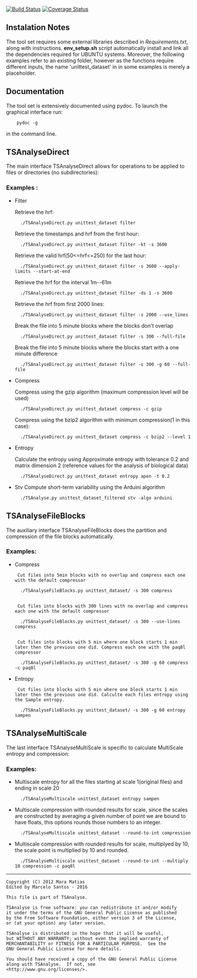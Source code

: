 
[![Build Status](https://travis-ci.org/dngferreira/hrfanalyse.svg?branch=master)](https://travis-ci.org/dngferreira/hrfanalyse)
[![Coverage Status](https://coveralls.io/repos/github/dngferreira/hrfanalyse/badge.svg?branch=master)](https://coveralls.io/github/dngferreira/hrfanalyse?branch=master)
      

## Instalation Notes

The tool set requires some external libraries described in _Requirements.txt_, along with instructions.
**env_setup.sh** script automatically install and link all the dependencies required for UBUNTU systems.
Moreover, the following examples refer to an existing folder, however as the functions require different inputs, 
 the name 'unittest_dataset' in in some examples is merely a placeholder.

## Documentation

The tool set is extensively documented using pydoc. To launch the graphical interface run:

        pydoc -g

in the command line.

## TSAnalyseDirect

The main interface TSAnalyseDirect allows for operations to be applied to files or directories (no subdirectories):


### Examples :


* Filter
     
    Retrieve the hrf:
        
        ./TSAnalyseDirect.py unittest_dataset filter
    
    Retrieve the timestamps and hrf from the first hour: 
        
        ./TSAnalyseDirect.py unittest_dataset filter -kt -s 3600
    
    
    Retrieve the valid hrf(50<=hrf<=250) for the last hour:
        
        ./TSAnalyseDirect.py unittest_dataset filter -s 3600 --apply-limits --start-at-end
    
    Retrieve the hrf for the interval 1m--61m
        
        ./TSAnalyseDirect.py unittest_dataset filter -ds 1 -s 3600
    
    Retrieve the hrf from first 2000 lines:
        
        ./TSAnalyseDirect.py unittest_dataset filter -s 2000 --use_lines
    
    Break the file into 5 minute blocks where the blocks don't overlap
        
        ./TSAnalyseDirect.py unittest_dataset filter -s 300 --full-file
    
    Break the file into 5 minute blocks where the blocks start with a one
    minute difference
        
        ./TSAnalyseDirect.py unittest_dataset filter -s 300 -g 60 --full-file



* Compress
     
    Compress using the gzip algorithm (maximum compression level will be used)
        
        ./TSAnalyseDirect.py unittest_dataset compress -c gzip
    
    Compress using the bzip2 algorithm with minimum compression(1 in this case):
        
        ./TSAnalyseDirect.py unittest_dataset compress -c bzip2 --level 1


* Entropy
    
    Calculate the entropy using Approximate entropy with tolerance 0.2 and matrix
    dimension 2 (reference values for the analysis of biological data)
     
        ./TSAnalyseDirect.py unittest_dataset entropy apen -t 0.2

* Stv
	Compute short-term variability using the Arduini algorithm

		./TSAnalyse.py unittest_dataset_filtered stv -algo arduini

## TSAnalyseFileBlocks

The auxiliary interface TSAnalyseFileBlocks does the partition and compression of the file blocks
automatically.

### Examples:


* Compress

       Cut files into 5min blocks with no overlap and compress each one with the default compressor
        
        ./TSAnalyseFileBlocks.py unittest_dataset/ -s 300 compress
        
        
       Cut files into blocks with 300 lines with no overlap and compress each one with the default compressor
        
        ./TSAnalyseFileBlocks.py unittest_dataset/ -s 300 --use-lines compress
        
        
       Cut files into blocks with 5 min where one block starts 1 min later then the previous one did. Compress each one with the paq8l compressor
        
        ./TSAnalyseFileBlocks.py unittest_dataset/ -s 300 -g 60 compress -c paq8l


* Entropy
    
       Cut files into blocks with 5 min where one block starts 1 min later then the previous one did. Calculte each files entropy using the Sample entropy.
        
        ./TSAnalyseFileBlocks.py unittest_dataset/ -s 300 -g 60 entropy sampen
    

## TSAnalyseMultiScale

The last interface TSAnalyseMultiScale is specific to calculate MultiScale entropy and compression:

### Examples:

* Multiscale entropy for all the files starting at scale 1(original files) and ending in scale 20

        ./TSAnalyseMultiscale unittest_dataset entropy sampen

* Multiscale compression with rounded results for scale, since the scales are constructed
by averaging a given number of point we are bound to have floats, this options
rounds those numbers to an integer.

        ./TSAnalyseMultiscale unittest_dataset --round-to-int compression

* Multiscale compression with rounded results for scale, multiplyed by 10, the scale
point is multiplied by 10 and rounded.
    
        ./TSAnalyseMultiscale unittest_dataset --round-to-int --multiply 10 compression -c paq8l

_______________________________________________________________________________

    Copyright (C) 2012 Mara Matias
    Edited by Marcelo Santos - 2016

    This file is part of TSAnalyse.

    TSAnalyse is free software: you can redistribute it and/or modify
    it under the terms of the GNU General Public License as published
    by the Free Software Foundation, either version 3 of the License,
    or (at your option) any later version.

    TSAnalyse is distributed in the hope that it will be useful,
    but WITHOUT ANY WARRANTY; without even the implied warranty of
    MERCHANTABILITY or FITNESS FOR A PARTICULAR PURPOSE.  See the
    GNU General Public License for more details.

    You should have received a copy of the GNU General Public License
    along with TSAnalyse.  If not, see
    <http://www.gnu.org/licenses/>.
